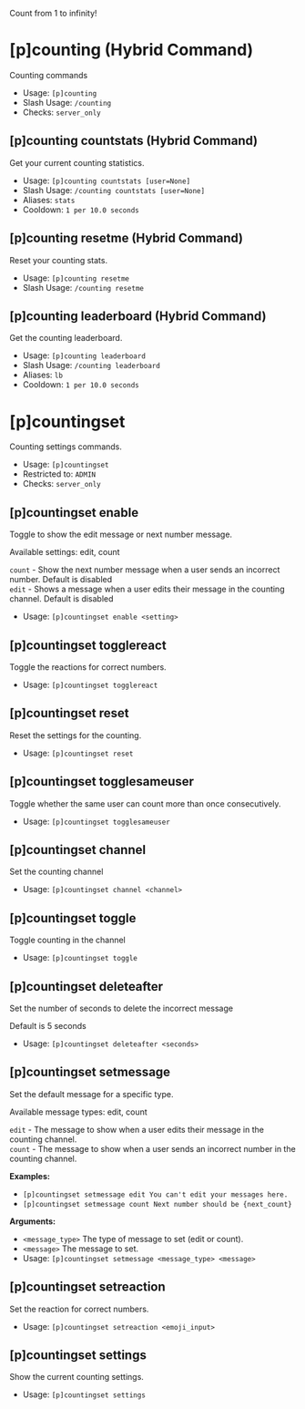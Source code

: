 Count from 1 to infinity!

# [p]counting (Hybrid Command)
Counting commands<br/>
 - Usage: `[p]counting`
 - Slash Usage: `/counting`
 - Checks: `server_only`
## [p]counting countstats (Hybrid Command)
Get your current counting statistics.<br/>
 - Usage: `[p]counting countstats [user=None]`
 - Slash Usage: `/counting countstats [user=None]`
 - Aliases: `stats`
 - Cooldown: `1 per 10.0 seconds`
## [p]counting resetme (Hybrid Command)
Reset your counting stats.<br/>
 - Usage: `[p]counting resetme`
 - Slash Usage: `/counting resetme`
## [p]counting leaderboard (Hybrid Command)
Get the counting leaderboard.<br/>
 - Usage: `[p]counting leaderboard`
 - Slash Usage: `/counting leaderboard`
 - Aliases: `lb`
 - Cooldown: `1 per 10.0 seconds`
# [p]countingset
Counting settings commands.<br/>
 - Usage: `[p]countingset`
 - Restricted to: `ADMIN`
 - Checks: `server_only`
## [p]countingset enable
Toggle to show the edit message or next number message.<br/>

Available settings: edit, count<br/>

`count` - Show the next number message when a user sends an incorrect number. Default is disabled<br/>
`edit` - Shows a message when a user edits their message in the counting channel. Default is disabled<br/>
 - Usage: `[p]countingset enable <setting>`
## [p]countingset togglereact
Toggle the reactions for correct numbers.<br/>
 - Usage: `[p]countingset togglereact`
## [p]countingset reset
Reset the settings for the counting.<br/>
 - Usage: `[p]countingset reset`
## [p]countingset togglesameuser
Toggle whether the same user can count more than once consecutively.<br/>
 - Usage: `[p]countingset togglesameuser`
## [p]countingset channel
Set the counting channel<br/>
 - Usage: `[p]countingset channel <channel>`
## [p]countingset toggle
Toggle counting in the channel<br/>
 - Usage: `[p]countingset toggle`
## [p]countingset deleteafter
Set the number of seconds to delete the incorrect message<br/>

Default is 5 seconds<br/>
 - Usage: `[p]countingset deleteafter <seconds>`
## [p]countingset setmessage
Set the default message for a specific type.<br/>

Available message types: edit, count<br/>

`edit` - The message to show when a user edits their message in the counting channel.<br/>
`count` - The message to show when a user sends an incorrect number in the counting channel.<br/>

**Examples:**<br/>
- `[p]countingset setmessage edit You can't edit your messages here.`<br/>
- `[p]countingset setmessage count Next number should be {next_count}`<br/>

**Arguments:**<br/>
- `<message_type>` The type of message to set (edit or count).<br/>
- `<message>` The message to set.<br/>
 - Usage: `[p]countingset setmessage <message_type> <message>`
## [p]countingset setreaction
Set the reaction for correct numbers.<br/>
 - Usage: `[p]countingset setreaction <emoji_input>`
## [p]countingset settings
Show the current counting settings.<br/>
 - Usage: `[p]countingset settings`
